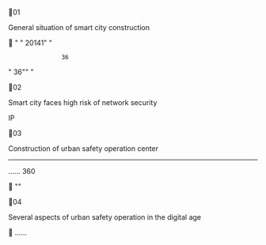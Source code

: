  
 

01


General situation of smart city construction

 
" "
20141" "

 



                   36 
" 36""
"

02


Smart city faces high risk of network security

 



 


 IP 

 



 

 


 
   

03


Construction of urban safety operation center

 
  
----

 
    

 

 

 

 
......
360 

 
""

 

 

 

 

 

 

04


Several aspects of urban safety operation in the digital age

 

   

 

  

 

    

 

   

 

   

 ......

 

